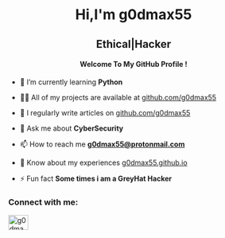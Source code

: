 <h1 align="center">Hi,I'm g0dmax55</h1>
<h2 align="center">Ethical|Hacker</h2>
<h4 align="center">Welcome To My GitHub Profile !</h4>

- 🌱 I’m currently learning **Python**

- 👨‍💻 All of my projects are available at [github.com/g0dmax55](https://github.com/g0dmax55)

- 📝 I regularly write articles on [github.com/g0dmax55](https://github.com/g0dmax55)

- 💬 Ask me about **CyberSecurity**

- 📫 How to reach me **g0dmax55@protonmail.com**

- 📄 Know about my experiences [g0dmax55.github.io](g0dmax55.github.io)

- ⚡ Fun fact **Some times i am a GreyHat Hacker**

<h3 align="left">Connect with me:</h3>
<p align="left">
<a href="https://instagram.com/g0dmax55" target="blank"><img align="center" src="https://cdn.jsdelivr.net/npm/simple-icons@3.0.1/icons/tryhackme.svg" alt="g0dmax55" height="30" width="40" /></a>
</p>



